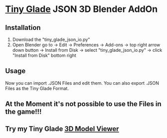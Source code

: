 # [Tiny Glade](https://store.steampowered.com/app/2198150/Tiny_Glade/) JSON 3D Blender AddOn

## Installation
1. Download the "tiny_glade_json_io.py"
2. Open Blender go to -> Edit -> Preferences -> Add-ons -> top right arrow down button -> Install from Disk -> select "tiny_glade_json_io.py" -> click "Install from Disk" bottom right
## Usage
Now you can import .JSON Files and edit them.
You can also export .JSON Files as the Tiny Glade Format.

## At the Moment it's not possible to use the Files in the game!!!


## Try my Tiny Glade [3D Model Viewer](https://github.com/FlazeIGuess/tinyglade-3dmodel-viewer/tree/master)

